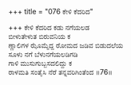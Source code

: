 +++
title = "076 ಕೇಳಿ ಕೆದರಿದ"

+++
ಕೇಳಿ ಕೆದರಿದ ಕಡು ನಗೆಯಲಡ  
ಬೀಳುತೇಳುತ ಬಿರುವನಿಯ ಕ  
ಣ್ಣಾಲಿಗಳ ಝೊಮ್ಮೆದ್ದ ರೋಮದ ಜಡಿವ ಬಿಡುದಲೆಯ  
ಸೂಳು ನಗೆ ಬೆಳುನಗೆಯಲಡಿಗಡಿ  
ಗಾಳಿ ಮುಸುಗುಬ್ಬಸದಲಿದ್ದು ಕ  
ರಾಳಮತಿ ಸಂತೈಸಿ ನೆರೆ ತನ್ನವರಿಗಿಂತೆಂದ     ॥76॥